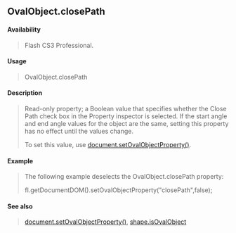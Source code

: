 ## OvalObject.closePath

#### Availability

> Flash CS3 Professional.

#### Usage

> OvalObject.closePath

#### Description

> Read-only property; a Boolean value that specifies whether the Close Path check box in the Property inspector is selected. If the start angle and end angle values for the object are the same, setting this property has no effect until the values change.
>
> To set this value, use [document.setOvalObjectProperty()](#_bookmark298).

#### Example

> The following example deselects the OvalObject.closePath property:
>
> fl.getDocumentDOM().setOvalObjectProperty("closePath",false);

#### See also

> [document.setOvalObjectProperty()](#_bookmark298), [shape.isOvalObject](#_bookmark820)
